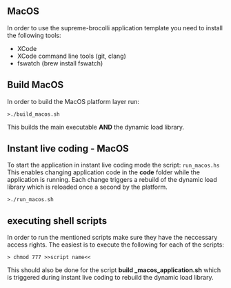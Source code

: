 ## MacOS

In order to use the supreme-brocolli application template you need to install the following tools:
* XCode
* XCode command line tools (git, clang)
* fswatch (brew install fswatch)

## Build MacOS 

In order to build the MacOS platform layer run: 
```
>./build_macos.sh
```
This builds the main executable **AND** the dynamic load library.

## Instant live coding - MacOS

To start the application in instant live coding mode the script: ```run_macos.hs``` This enables changing application code in the **code** folder while the application is running. Each change triggers a rebuild of the dynamic load library which is reloaded once a second by the platform.

```
>./run_macos.sh
```

## executing shell scripts

In order to run the mentioned scripts make sure they have the neccessary access rights. The easiest is to execute the following for each of the scripts:

```
> chmod 777 >>script name<<
```

This should also be done for the script **build _macos_application.sh** which is triggered during instant live coding to rebuild the dynamic load library.